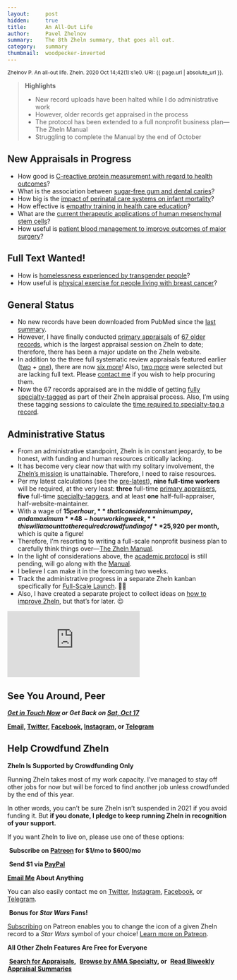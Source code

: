 ```yaml
---
layout:     post
hidden:     true
title:      An All-Out Life
author:     Pavel Zhelnov
summary:    The 8th Zheln summary, that goes all out.
category:   summary
thumbnail:  woodpecker-inverted
---
```


<small>Zhelnov P. An all-out life. Zheln. 2020 Oct 14;42(1):s1e0. URI: {{ page.url | absolute_url }}.</small>

> **Highlights**
>
> * New record uploads have been halted while I do administrative work
> * However, older records get appraised in the process
> * The protocol has been extended to a full nonprofit business plan—The Zheln Manual
> * Struggling to complete the Manual by the end of October

## New Appraisals in Progress

* How good is [C-reactive protein measurement with regard to health outcomes](https://zheln.com/record/2020/09/27/10/)?
* What is the association between [sugar-free gum and dental caries](https://zheln.com/record/2020/09/27/21/)?
* How big is the [impact of perinatal care systems on infant mortality](https://zheln.com/record/2020/09/27/36/)?
* How effective is [empathy training in health care education](https://zheln.com/record/2020/09/27/37/)?
* What are the [current therapeutic applications of human mesenchymal stem cells](https://zheln.com/record/2020/09/27/45/)?
* How useful is [patient blood management to improve outcomes of major surgery](https://zheln.com/record/2020/09/27/46/)?

## Full Text Wanted!

* How is [homelessness experienced by transgender people](https://zheln.com/record/2020/09/27/7/)?
* How useful is [physical exercise for people living with breast cancer](https://zheln.com/record/2020/09/27/47/)?

## General Status

* No new records have been downloaded from PubMed since the [last summary](https://zheln.com/summary/2020/10/10/2/).
* However, I have finally conducted [primary appraisals](https://github.com/p1m-ortho/qs-global-ortho-search-queries/blob/global-sr-query/README.md#staged-record-appraisal) of [67 older records](https://github.com/drzhelnov/zheln.github.io/issues/30), which is the largest appraisal session on Zheln to date; therefore, there has been a major update on the Zheln website.
* In addition to the three full systematic review appraisals featured earlier ([two](https://zheln.com/summary/2020/09/30/1/#featured-appraisals) + [one](https://zheln.com/summary/2020/10/07/1/#general-status)), there are now [six more](#new-appraisals-in-progress)! Also, [two more](#full-text-wanted) were selected but are lacking full text. Please [contact me](#see-you-around-peer) if you wish to help procuring them.
* Now the 67 records appraised are in the middle of getting [fully specialty-tagged](https://github.com/p1m-ortho/qs-global-ortho-search-queries/blob/global-sr-query/README.md#specialty-tagging) as part of their Zheln appraisal process. Also, I’m using these tagging sessions to calculate the [time required to specialty-tag a record](https://github.com/drzhelnov/zheln.github.io/issues/30#issuecomment-706717187).

## Administrative Status

* From an administrative standpoint, Zheln is in constant jeopardy, to be honest, with funding and human resources critically lacking.
* It has become very clear now that with my solitary involvement, the [Zheln’s mission](https://github.com/p1m-ortho/qs-global-ortho-search-queries/blob/global-sr-query/README.md#zhelns-mission) is unattainable. Therefore, I need to raise resources.
* Per my latest calculations (see the [pre-latest](https://github.com/p1m-ortho/qs-global-ortho-search-queries/commit/5aca665eb3f5f0a7c63a186480f6efed40bacebb)), **nine full-time workers** will be required, at the very least: **three** full-time [primary appraisers](https://github.com/p1m-ortho/qs-global-ortho-search-queries/blob/global-sr-query/README.md#staged-record-appraisal), **five** full-time [specialty-taggers](https://github.com/p1m-ortho/qs-global-ortho-search-queries/blob/global-sr-query/README.md#specialty-tagging), and at least **one** half-full-appraiser, half-website-maintainer.
* With a wage of **$15 per hour,** that I consider a minimum pay, and a maximum **48-hour working week,** this will amount to the required crowdfunding of **$25,920 per month,** which is quite a figure!
* Therefore, I’m resorting to writing a full-scale nonprofit business plan to carefully think things over—[The Zheln Manual](https://github.com/drzhelnov/zheln.github.io/issues/36).
* In the light of considerations above, the [academic protocol](https://github.com/drzhelnov/zheln.github.io/issues/21) is still pending, will go along with the [Manual](https://github.com/drzhelnov/zheln.github.io/issues/36).
* I believe I can make it in the forecoming two weeks.
* Track the administrative progress in a separate Zheln kanban specifically for [Full-Scale Launch](https://github.com/drzhelnov/zheln.github.io/projects/4). 🚀😎
* Also, I have created a separate project to collect ideas on [how to improve Zheln](https://github.com/drzhelnov/zheln.github.io/projects/5), but that’s for later. 😉

<div class="video-container"><iframe src="https://www.youtube.com/embed/wLoYIBEZEfw" frameborder="0" allow="accelerometer; autoplay; clipboard-write; encrypted-media; gyroscope; picture-in-picture" allowfullscreen></iframe></div>

## See You Around, Peer

<i class="far fa-comments"></i> _**[Get in Touch Now](https://twitter.com/drzhelnov) or Get Back on [Sat, Oct 17](https://github.com/drzhelnov/zheln.github.io/milestone/21)**_

**[Email](mailto:pavel@zheln.com), [Twitter](https://twitter.com/drzhelnov), [Facebook](https://facebook.com/drzhelnov), [Instagram](https://instagram.com/igzheln), or [Telegram](https://t.me/drzhelnov)**

## Help Crowdfund Zheln

**Zheln Is Supported by Crowdfunding Only**

Running Zheln takes most of my work capacity. I’ve managed to stay off other jobs for now but will be forced to find another job unless crowdfunded by the end of this year.

In other words, you can’t be sure Zheln isn’t suspended in 2021 if you avoid funding it. But **if you donate, I pledge to keep running Zheln in recognition of your support.**

If you want Zheln to live on, please use one of these options:

<i class="fab fa-patreon"></i>&nbsp;**Subscribe on [Patreon](https://patreon.com/zheln) for $1/mo to $600/mo**

<i class="fab fa-cc-paypal"></i>&nbsp;**Send $1 via [PayPal](https://paypal.me/pjelnov)**

<i class="fas fa-envelope"></i> **[Email Me](mailto:pavel@zheln.com) About Anything**

You can also easily contact me on [Twitter](https://twitter.com/drzhelnov), [Instagram](https://instagram.com/igzheln), [Facebook](https://facebook.com/drzhelnov), or [Telegram](https://t.me/drzhelnov).

<i class="far fa-grin-alt"></i>&nbsp;**Bonus for _Star Wars_ Fans!**

[Subscribing](https://patreon.com/zheln) on Patreon enables you to change the icon of a given Zheln record to a _Star Wars_ symbol of your choice! [Learn more on Patreon](https://patreon.com/zheln).

**All Other Zheln Features Are Free for Everyone**

<i class="fa fa-search"></i>&nbsp;**[Search for Appraisals](https://zheln.com/search),** <i class="fas fa-user-md"></i>&nbsp;**[Browse by AMA Specialty](https://zheln.com/browse), or** <i class="fa fa-home"></i>&nbsp;**[Read Biweekly Appraisal Summaries](https://zheln.com)**
